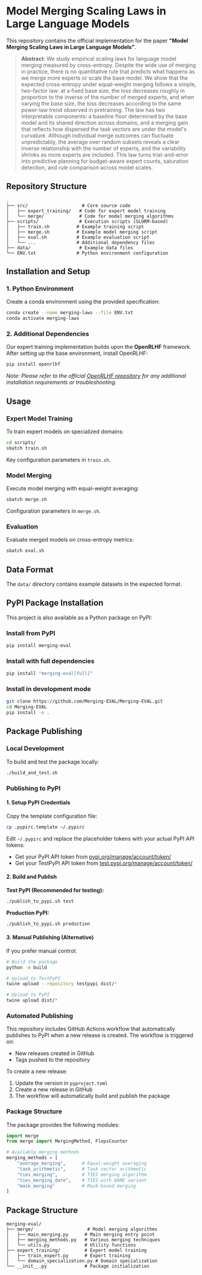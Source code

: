 # Model Merging Scaling Laws in Large Language Models

This repository contains the official implementation for the paper **"Model Merging Scaling Laws in Large Language Models"**.

> **Abstract**: We study empirical scaling laws for language model merging measured by cross-entropy. Despite the wide use of merging in practice, there is no quantitative rule that predicts what happens as we merge more experts or scale the base model. We show that the expected cross-entropy under equal-weight merging follows a simple, two-factor law: at a fixed base size, the loss decreases roughly in proportion to the inverse of the number of merged experts, and when varying the base size, the loss decreases according to the same power-law trend observed in pretraining. The law has two interpretable components: a baseline floor determined by the base model and its shared direction across domains, and a merging gain that reflects how dispersed the task vectors are under the model's curvature. Although individual merge outcomes can fluctuate unpredictably, the average over random subsets reveals a clear inverse relationship with the number of experts, and the variability shrinks as more experts are included. This law turns trial-and-error into predictive planning for budget-aware expert counts, saturation detection, and rule comparison across model scales.

## Repository Structure

```
.
├── src/                    # Core source code
│   ├── expert_training/   # Code for expert model training
│   └── merge/             # Code for model merging algorithms
├── scripts/               # Execution scripts (SLURM-based)
│   ├── train.sh          # Example training script
│   ├── merge.sh          # Example model merging script
│   ├── eval.sh           # Example evaluation script
│   └── ...               # Additional dependency files
├── data/                  # Example data files
└── ENV.txt               # Python environment configuration
```

## Installation and Setup

### 1. Python Environment

Create a conda environment using the provided specification:

```bash
conda create --name merging-laws --file ENV.txt
conda activate merging-laws
```

### 2. Additional Dependencies

Our expert training implementation builds upon the **OpenRLHF** framework. After setting up the base environment, install OpenRLHF:

```bash
pip install openrlhf
```

*Note: Please refer to the official [OpenRLHF repository](https://github.com/OpenRLHF/OpenRLHF) for any additional installation requirements or troubleshooting.*

## Usage

### Expert Model Training

To train expert models on specialized domains:

```bash
cd scripts/
sbatch train.sh
```

Key configuration parameters in `train.sh`.

### Model Merging

Execute model merging with equal-weight averaging:

```bash
sbatch merge.sh
```

Configuration parameters in `merge.sh`.

### Evaluation

Evaluate merged models on cross-entropy metrics:

```bash
sbatch eval.sh
```

## Data Format

The `data/` directory contains example datasets in the expected format.

## PyPI Package Installation

This project is also available as a Python package on PyPI:

### Install from PyPI

```bash
pip install merging-eval
```

### Install with full dependencies

```bash
pip install "merging-eval[full]"
```

### Install in development mode

```bash
git clone https://github.com/Merging-EVAL/Merging-EVAL.git
cd Merging-EVAL
pip install -e .
```

## Package Publishing

### Local Development

To build and test the package locally:

```bash
./build_and_test.sh
```

### Publishing to PyPI

#### 1. Setup PyPI Credentials

Copy the template configuration file:

```bash
cp .pypirc.template ~/.pypirc
```

Edit `~/.pypirc` and replace the placeholder tokens with your actual PyPI API tokens:

- Get your PyPI API token from [pypi.org/manage/account/token/](https://pypi.org/manage/account/token/)
- Get your TestPyPI API token from [test.pypi.org/manage/account/token/](https://test.pypi.org/manage/account/token/)

#### 2. Build and Publish

**Test PyPI (Recommended for testing):**
```bash
./publish_to_pypi.sh test
```

**Production PyPI:**
```bash
./publish_to_pypi.sh production
```

#### 3. Manual Publishing (Alternative)

If you prefer manual control:

```bash
# Build the package
python -m build

# Upload to TestPyPI
twine upload --repository testpypi dist/*

# Upload to PyPI
twine upload dist/*
```

### Automated Publishing

This repository includes GitHub Actions workflow that automatically publishes to PyPI when a new release is created. The workflow is triggered on:
- New releases created in GitHub
- Tags pushed to the repository

To create a new release:
1. Update the version in `pyproject.toml`
2. Create a new release in GitHub
3. The workflow will automatically build and publish the package

### Package Structure

The package provides the following modules:

```python
import merge
from merge import MergingMethod, FlopsCounter

# Available merging methods
merging_methods = [
    "average_merging",      # Equal-weight averaging
    "task_arithmetic",      # Task vector arithmetic
    "ties_merging",         # TIES merging algorithm
    "ties_merging_dare",    # TIES with DARE variant
    "mask_merging"          # Mask-based merging
]
```

## Package Structure

```
merging-eval/
├── merge/                    # Model merging algorithms
│   ├── main_merging.py      # Main merging entry point
│   ├── merging_methods.py   # Various merging techniques
│   └── utils.py             # Utility functions
├── expert_training/         # Expert model training
│   ├── train_expert.py      # Expert training
│   └── domain_specialization.py # Domain specialization
└── __init__.py              # Package initialization
``` 

